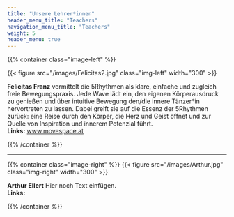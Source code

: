 ```yaml
---
title: "Unsere Lehrer*innen"
header_menu_title: "Teachers"
navigation_menu_title: "Teachers"
weight: 5
header_menu: true
---
```


{{% container class="image-left" %}}

{{< figure src="/images/Felicitas2.jpg" class="img-left" width="300" >}}

**Felicitas Franz** vermittelt die 5Rhythmen als klare, einfache und zugleich freie Bewegungspraxis. 
Jede Wave lädt ein, den eigenen Körperausdruck zu genießen und über intuitive Bewegung den/die innere Tänzer*in hervortreten zu lassen.
Dabei greift sie auf die Essenz der 5Rhythmen zurück: eine Reise durch den Körper, die Herz und Geist öffnet und zur Quelle von Inspiration und innerem Potenzial führt.
</br> **Links:** [<i class="fas fa-globe"></i>](www.movespace.at) [<i class="fab fa-facebook"></i>](https://www.facebook.com/profile.php?id=100001722769254&) [<i class="fab fa-instagram"></i>](https://www.instagram.com/felicitas.franz/) www.movespace.at


{{% /container %}}

------

{{% container class="image-right" %}}
{{< figure src="/images/Arthur.jpg" class="img-right" width="300" >}}

**Arthur Ellert** Hier noch Text einfügen. 
</br> **Links:**  [<i class="fab fa-facebook"></i>](https://www.facebook.com/arthur.loki07?)

{{% /container %}}









